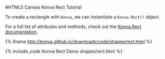 
#HTML5 Canvas Konva Rect Tutorial

To create  a rectangle with `Konva`, we can instantiate a `Konva.Rect()` object.

For a full list of attributes and methods, check out the [Konva.Rect documentation](http://konva.github.io/api/Konva.Rect.html).

{% iframe http://konva.github.io/downloads/code/shapes/rect.html %}

{% include_code Konva Rect Demo shapes/rect.html %}
